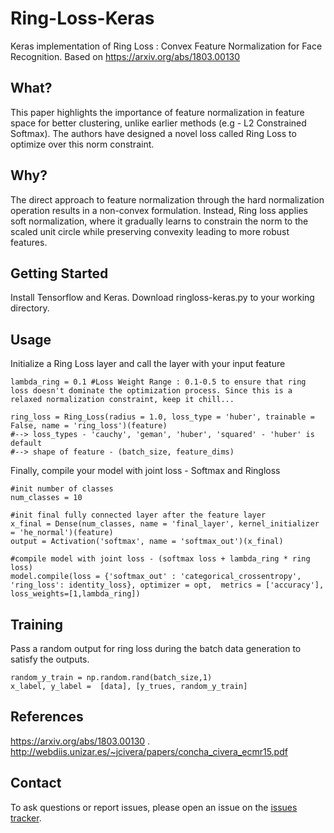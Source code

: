 # Ring-Loss-Keras
Keras implementation of Ring Loss : Convex Feature Normalization for Face Recognition. Based on https://arxiv.org/abs/1803.00130

## What?
This paper highlights the importance of feature normalization in feature space for better clustering, unlike earlier methods (e.g - L2 Constrained Softmax). The authors have designed a novel loss called Ring Loss to optimize over this norm constraint.

## Why?
The direct approach to feature normalization through the hard normalization operation results in a non-convex formulation. Instead, Ring loss applies soft normalization, where it gradually learns to constrain the norm to the scaled unit circle while preserving convexity leading to more robust features.

## Getting Started
Install Tensorflow and Keras.
Download ringloss-keras.py to your working directory. 

## Usage
Initialize a Ring Loss layer and call the layer with your input feature

```
lambda_ring = 0.1 #Loss Weight Range : 0.1-0.5 to ensure that ring loss doesn't dominate the optimization process. Since this is a relaxed normalization constraint, keep it chill...

ring_loss = Ring_Loss(radius = 1.0, loss_type = 'huber', trainable = False, name = 'ring_loss')(feature)
#--> loss_types - 'cauchy', 'geman', 'huber', 'squared' - 'huber' is default
#--> shape of feature - (batch_size, feature_dims)

```

Finally, compile your model with joint loss - Softmax and Ringloss

```
#init number of classes
num_classes = 10

#init final fully connected layer after the feature layer
x_final = Dense(num_classes, name = 'final_layer', kernel_initializer = 'he_normal')(feature) 
output = Activation('softmax', name = 'softmax_out')(x_final)
    
#compile model with joint loss - (softmax loss + lambda_ring * ring loss)
model.compile(loss = {'softmax_out' : 'categorical_crossentropy', 'ring_loss': identity_loss}, optimizer = opt,  metrics = ['accuracy'], loss_weights=[1,lambda_ring])     
```

## Training

Pass a random output for ring loss during the batch data generation to satisfy the outputs.

```
random_y_train = np.random.rand(batch_size,1)
x_label, y_label =  [data], [y_trues, random_y_train]
```

## References
https://arxiv.org/abs/1803.00130 . http://webdiis.unizar.es/~jcivera/papers/concha_civera_ecmr15.pdf

## Contact
To ask questions or report issues, please open an issue on the [issues tracker](https://github.com/vsatyakumar/Ring-Loss-Keras/issues).
